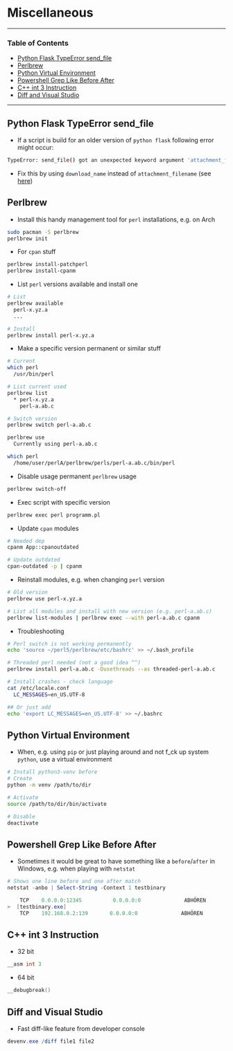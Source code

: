 # Miscellaneous

---

### Table of Contents
- [Python Flask TypeError send_file](#python-flask-typeerror-send-file)
- [Perlbrew](#perlbrew)
- [Python Virtual Environment](#python-virtual-environment)
- [Powershell Grep Like Before After](#powershell-grep-like-before-after)
- [C++ int 3 Instruction](#c-int-3-instruction)
- [Diff and Visual Studio](#diff-and-visual-studio)

---

## Python Flask TypeError send_file
- If a script is build for an older version of `python flask` following error might occur:

```bash
TypeError: send_file() got an unexpected keyword argument 'attachment_filename'
```

- Fix this by using `download_name` instead of `attachment_filename` (see [here](https://github.com/pallets/flask/issues/4753))

## Perlbrew
- Install this handy management tool for `perl` installations, e.g. on Arch

```bash
sudo pacman -S perlbrew
perlbrew init
```

- For `cpan` stuff

```bash
perlbrew install-patchperl
perlbrew install-cpanm
```

- List `perl` versions available and install one

```bash
# List
perlbrew available
  perl-x.yz.a
  ...

# Install
perlbrew install perl-x.yz.a
```

- Make a specific version permanent or similar stuff

```bash
# Current
which perl
  /usr/bin/perl

# List current used
perlbrew list
  * perl-x.yz.a
    perl-a.ab.c

# Switch version
perlbrew switch perl-a.ab.c

perlbrew use
  Currently using perl-a.ab.c

which perl
  /home/user/perlA/perlbrew/perls/perl-a.ab.c/bin/perl 
```

- Disable usage permanent `perlbrew` usage

```bash
perlbrew switch-off
```

- Exec script with specific version

```bash
perlbrew exec perl programm.pl
```

- Update `cpan` modules

```bash
# Needed dep
cpanm App::cpanoutdated

# Update outdated
cpan-outdated -p | cpanm
```

- Reinstall modules, e.g. when changing `perl` version

```bash
# Old version
perlbrew use perl-x.yz.a

# List all modules and install with new version (e.g. perl-a.ab.c)
perlbrew list-modules | perlbrew exec --with perl-a.ab.c cpanm
```

- Troubleshooting

```bash
# Perl switch is not working permanently
echo 'source ~/perl5/perlbrew/etc/bashrc' >> ~/.bash_profile

# Threaded perl needed (not a good idea ^^)
perlbrew install perl-a.ab.c -Dusethreads --as threaded-perl-a.ab.c

# Install crashes - check language
cat /etc/locale.conf
  LC_MESSAGES=en_US.UTF-8

## Or just add
echo 'export LC_MESSAGES=en_US.UTF-8' >> ~/.bashrc
```

## Python Virtual Environment
- When, e.g. using `pip` or just playing around and not f_ck up system `python`, use a virtual environment

```bash
# Install python3-venv before
# Create
python -m venv /path/to/dir

# Activate
source /path/to/dir/bin/activate

# Disable
deactivate
```

## Powershell Grep Like Before After
- Sometimes it would be great to have something like a `before`/`after` in Windows, e.g. when playing with `netstat`

```powershell
# Shows one line before and one after match
netstat -anbo | Select-String -Context 1 testbinary

    TCP    0.0.0.0:12345          0.0.0.0:0              ABHÖREN         7508
>  [testbinary.exe]
    TCP    192.168.0.2:139       0.0.0.0:0              ABHÖREN         4
```

## C++ int 3 Instruction
- 32 bit

```c++
__asm int 3
```

- 64 bit

```c++
__debugbreak()
```

## Diff and Visual Studio
- Fast diff-like feature from developer console

```powershell
devenv.exe /diff file1 file2
```
